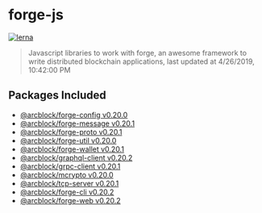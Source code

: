 # forge-js

[![lerna](https://img.shields.io/badge/maintained%20with-lerna-cc00ff.svg)](https://lernajs.io/)

> Javascript libraries to work with forge, an awesome framework to write distributed blockchain applications, last updated at 4/26/2019, 10:42:00 PM

## Packages Included

- [@arcblock/forge-config v0.20.0](./packages/forge-config)
- [@arcblock/forge-message v0.20.1](./packages/forge-message)
- [@arcblock/forge-proto v0.20.1](./packages/forge-proto)
- [@arcblock/forge-util v0.20.0](./packages/forge-util)
- [@arcblock/forge-wallet v0.20.1](./packages/forge-wallet)
- [@arcblock/graphql-client v0.20.2](./packages/graphql-client)
- [@arcblock/grpc-client v0.20.1](./packages/grpc-client)
- [@arcblock/mcrypto v0.20.0](./packages/mcrypto)
- [@arcblock/tcp-server v0.20.1](./packages/tcp-server)
- [@arcblock/forge-cli v0.20.2](./apps/forge-cli)
- [@arcblock/forge-web v0.20.2](./apps/forge-web)
